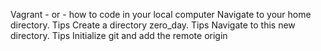 Vagrant - or - how to code in your local computer
Navigate to your home directory. Tips
Create a directory zero_day. Tips
Navigate to this new directory. Tips
Initialize git and add the remote origin